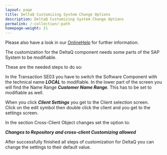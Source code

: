 ```yaml
---
layout: page
title: DeltaQ Customizing System Change Options
description: DeltaQ Customizing System Change Options
permalink: /:collection/:path
homepage-weight: 21
---
```


Please also have a look in our [OnlineHelp](https://help.theobald-software.com/en/) for further information.

The customization for the DeltaQ component needs some parts of the SAP System to be modifiable.

These are the needed steps to do so:

In the Transaction SE03 you have to switch the Software Component with the technical name ***LOCAL*** to modifiable.
In the lower part of the screen you will find the Name Range ***Customer Name Range***. This has to be set to modifiable as well.

When you click ***Client Settings*** you get to the Client selection screen.<br>
Click on the edit symbol then double click the client and you get to the settings screen.

In the section Cross-Client Object changes set the option to:

***Changes to Repository and cross-client Customizing allowed***

After successfully finished all steps of customization for DeltaQ you can change the settings to their default value.
